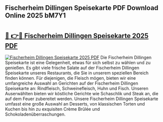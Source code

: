 ## Fischerheim Dillingen Speisekarte PDF Download Online 2025 bM7Y1

# <h2><a href="http://gcd7rui.nevu.top/?p=Fischerheim+Dillingen+Speisekarte">🔗 👉🔴 Fischerheim Dillingen Speisekarte 2025 PDF</a></h2>

[![Fischerheim Dillingen Speisekarte 2025 PDF](https://i.imgur.com/dBaPXMq.png)](http://gcd7rui.nevu.top/?p=Fischerheim+Dillingen+Speisekarte)
Die Fischerheim Dillingen Speisekarte ist eine Gelegenheit, etwas für sich selbst zu wählen und zu genießen. Es gibt viele frische Salate auf der Fischerheim Dillingen Speisekarte unseres Restaurants, die Sie in unserem speziellen Bereich finden können. Für diejenigen, die Fleisch mögen, bieten wir eine umfangreiche Auswahl an Gerichten auf der Fischerheim Dillingen Speisekarte an: Rindfleisch, Schweinefleisch, Huhn und Fisch. Unseren Auserwählten bieten wir köstliche Gerichte wie Schaschlik und Steak an, die auf dem Feuer zubereitet werden. Unsere Fischerheim Dillingen Speisekarte umfasst eine große Auswahl an Desserts, von klassischen Torten und Kuchen bis hin zu exquisiten Crème Brûlée und Schokoladenüberraschungen.
